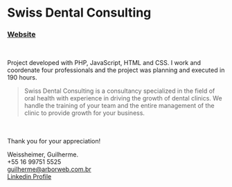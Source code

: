 # Swiss Dental Consulting

### [Website](http://swissdentalconsulting.com)
<br />

Project developed with PHP, JavaScript, HTML and CSS. I work and coordenate four professionals and the project was planning and executed in 190 hours.

> Swiss Dental Consulting is a consultancy specialized in the field of oral health with experience in driving the growth of dental clinics. We handle the training of your team and the entire management of the clinic to provide growth for your business.

<br /><br />Thank you for your appreciation!

Weissheimer, Guilherme.<br />
+55 16 99751 5525<br />
guilherme@arborweb.com.br<br />
[Linkedin Profile](https://www.linkedin.com/in/guilherme-weissheimer-400868131/?locale=en_US)